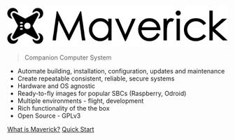 ![alt text](media/maverick-logo.svg)  
> Companion Computer System

- Automate building, installation, configuration, updates and maintenance
- Create repeatable consistent, reliable, secure systems
- Hardware and OS agnostic
- Ready-to-fly images for popular SBCs (Raspberry, Odroid)
- Multiple environments - flight, development
- Rich functionality of the the box
- Open Source - GPLv3

[What is Maverick?](#what-is-maverick)
[Quick Start](#installation)

<!-- background image
![](_media/bg.png) -->
